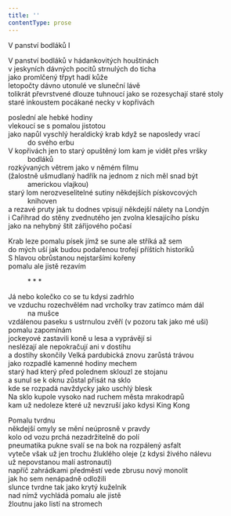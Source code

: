 ```yaml
---
title: ''
contentType: prose
---
```


V panství bodláků I

V panství bodláků v hádankovitých houštinách  
v jeskyních dávných pocitů strnulých do ticha  
jako promlčený třpyt hadí kůže  
letopočty dávno utonulé ve sluneční lávě  
tolikrát převrstvené dlouze tuhnoucí jako se rozesychají staré stoly  
staré inkoustem pocákané necky v kopřivách

poslední ale hebké hodiny  
vlekoucí se s pomalou jistotou  
jako napůl vyschlý heraldický krab když se naposledy vrací  
          do svého erbu  
V kopřivách jen to starý opuštěný lom kam je vidět přes vršky  
          bodláků  
rozkývaných větrem jako v němém filmu  
(žalostně ušmudlaný hadřík na jednom z nich měl snad být  
          americkou vlajkou)  
starý lom nerozveselitelné sutiny někdejších pískovcových  
          knihoven  
a rezavé pruty jak tu dodnes vpisují někdejší nálety na Londýn  
i Cařihrad do stěny zvednutého jen zvolna klesajícího písku  
jako na nehybný štít zářijového počasí

Krab leze pomalu písek jímž se sune ale stříká až sem  
do mých uší jak budou podařenou trofejí příštích historiků  
S hlavou obrůstanou nejstaršími kořeny  
pomalu ale jistě rezavím

          \* \* \*

Já nebo kolečko co se tu kdysi zadrhlo  
ve vzduchu rozechvělém nad vrcholky trav zatímco mám dál  
          na mušce  
vzdálenou paseku s ustrnulou zvěří (v pozoru tak jako mé uši)  
pomalu zapomínám  
jockeyové zastavili koně u lesa a vyprávějí si  
neslézají ale nepokračují ani v dostihu  
a dostihy skončily Velká pardubická znovu zarůstá trávou  
jako rozpadlé kamenné hodiny mechem  
starý had který před polednem sklouzl ze stojanu  
a sunul se k oknu zůstal přisát na sklo  
kde se rozpadá navždycky jako uschlý blesk  
Na sklo kupole vysoko nad ruchem města mrakodrapů  
kam už nedoleze které už nevzruší jako kdysi King Kong

Pomalu tvrdnu  
někdejší omyly se mění neúprosně v pravdy  
kolo od vozu prchá nezadržitelně do polí  
pneumatika pukne svalí se na bok na rozpálený asfalt  
vyteče však už jen trochu žluklého oleje (z kdysi živého nálevu  
už nepovstanou malí astronauti)  
napříč zahrádkami předměstí vede zbrusu nový monolit  
jak ho sem nenápadně odložili  
slunce tvrdne tak jako krytý kuželník  
nad nímž vychládá pomalu ale jistě  
žloutnu jako listí na stromech
